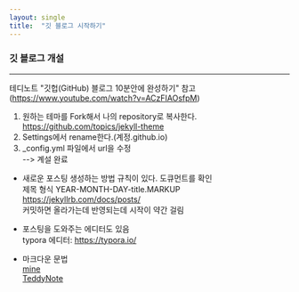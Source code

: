 ```yaml
---
layout: single
title:  "깃 블로그 시작하기"
---
```

### 깃 블로그 개설
***
테디노트 "깃헙(GitHub) 블로그 10분안에 완성하기" 참고  
(<https://www.youtube.com/watch?v=ACzFIAOsfpM>)

1) 원하는 테마를 Fork해서 나의 repository로 복사한다.  
 <https://github.com/topics/jekyll-theme>  
3) Settings에서 rename한다.(계정.github.io)  
4) _config.yml 파일에서 url을 수정  
--> 계설 완료  

+ 새로운 포스팅 생성하는 방법
규칙이 있다. 도큐먼트를 확인  
제목 형식
YEAR-MONTH-DAY-title.MARKUP  
<https://jekyllrb.com/docs/posts/>  
커밋하면 올라가는데 반영되는데 시작이 약간 걸림

+ 포스팅을 도와주는 에디터도 있음  
 typora 에디터: https://typora.io/  

+ 마크다운 문법   
[mine](https://sohyun1489.tistory.com/14)   
[TeddyNote](https://teddylee777.github.io/jekyll/Jekyll-%EC%82%AC%EC%9A%A9%EC%9D%84-%EC%9C%84%ED%95%9C-markdown-%EB%AC%B8%EB%B2%95)
